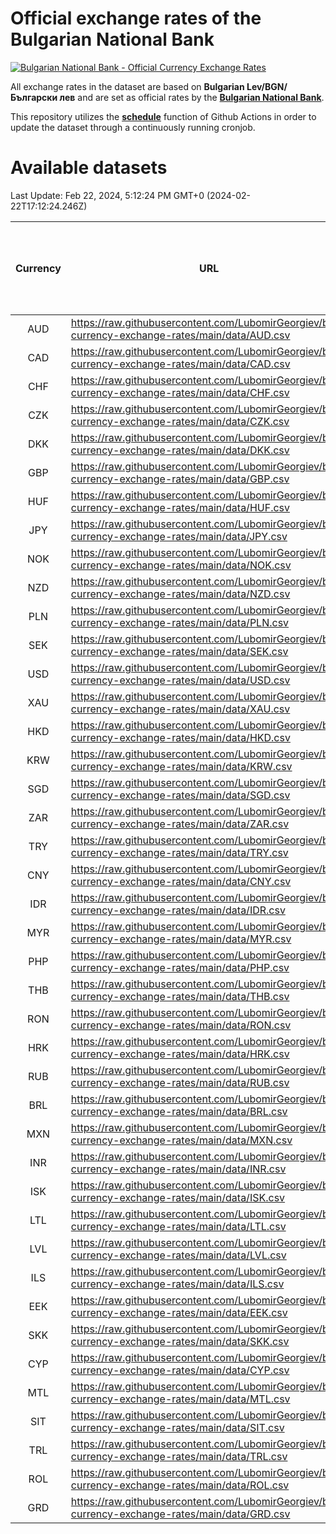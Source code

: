# Official exchange rates of the Bulgarian National Bank

[![Bulgarian National Bank - Official Currency Exchange Rates](https://github.com/LubomirGeorgiev/bnb-currency-exchange-rates/actions/workflows/update-rates.yml/badge.svg?branch=main)](https://github.com/LubomirGeorgiev/bnb-currency-exchange-rates/actions/workflows/update-rates.yml)

All exchange rates in the dataset are based on **Bulgarian Lev/BGN/Български лев** and are set as official rates by the [**Bulgarian National Bank**](https://www.bnb.bg/Statistics/StExternalSector/StExchangeRates/StERForeignCurrencies/index.htm?toLang=_EN).

This repository utilizes the [**schedule**](https://docs.github.com/en/actions/reference/events-that-trigger-workflows) function of Github Actions in order to update the dataset through a continuously running cronjob.

# Available datasets

<!-- START LINKS (DO NOT EVER FU*ING DELETE THIS COMMENT FOR THE LOVE OF YOUR LIFE!!! IF YOU ARE CURIOS HOW IT WORKS, YOU CAN HAVE A LOOK AT ./src/updateReadme.ts) -->

Last Update: Feb 22, 2024, 5:12:24 PM GMT+0 (2024-02-22T17:12:24.246Z)

| Currency | URL                                                                                             | Number of records | Number of missing days that were filled in |
| :------: | ----------------------------------------------------------------------------------------------- | :---------------: | :----------------------------------------: |
|   AUD    | https://raw.githubusercontent.com/LubomirGeorgiev/bnb-currency-exchange-rates/main/data/AUD.csv |       9146        |                    2829                    |
|   CAD    | https://raw.githubusercontent.com/LubomirGeorgiev/bnb-currency-exchange-rates/main/data/CAD.csv |       9146        |                    2829                    |
|   CHF    | https://raw.githubusercontent.com/LubomirGeorgiev/bnb-currency-exchange-rates/main/data/CHF.csv |       9146        |                    2829                    |
|   CZK    | https://raw.githubusercontent.com/LubomirGeorgiev/bnb-currency-exchange-rates/main/data/CZK.csv |       9146        |                    2829                    |
|   DKK    | https://raw.githubusercontent.com/LubomirGeorgiev/bnb-currency-exchange-rates/main/data/DKK.csv |       9146        |                    2829                    |
|   GBP    | https://raw.githubusercontent.com/LubomirGeorgiev/bnb-currency-exchange-rates/main/data/GBP.csv |       9146        |                    2829                    |
|   HUF    | https://raw.githubusercontent.com/LubomirGeorgiev/bnb-currency-exchange-rates/main/data/HUF.csv |       9146        |                    2829                    |
|   JPY    | https://raw.githubusercontent.com/LubomirGeorgiev/bnb-currency-exchange-rates/main/data/JPY.csv |       9146        |                    2829                    |
|   NOK    | https://raw.githubusercontent.com/LubomirGeorgiev/bnb-currency-exchange-rates/main/data/NOK.csv |       9146        |                    2829                    |
|   NZD    | https://raw.githubusercontent.com/LubomirGeorgiev/bnb-currency-exchange-rates/main/data/NZD.csv |       9146        |                    2829                    |
|   PLN    | https://raw.githubusercontent.com/LubomirGeorgiev/bnb-currency-exchange-rates/main/data/PLN.csv |       9146        |                    2829                    |
|   SEK    | https://raw.githubusercontent.com/LubomirGeorgiev/bnb-currency-exchange-rates/main/data/SEK.csv |       9146        |                    2829                    |
|   USD    | https://raw.githubusercontent.com/LubomirGeorgiev/bnb-currency-exchange-rates/main/data/USD.csv |       9146        |                    2829                    |
|   XAU    | https://raw.githubusercontent.com/LubomirGeorgiev/bnb-currency-exchange-rates/main/data/XAU.csv |       9146        |                    2831                    |
|   HKD    | https://raw.githubusercontent.com/LubomirGeorgiev/bnb-currency-exchange-rates/main/data/HKD.csv |       8844        |                    2738                    |
|   KRW    | https://raw.githubusercontent.com/LubomirGeorgiev/bnb-currency-exchange-rates/main/data/KRW.csv |       8844        |                    2738                    |
|   SGD    | https://raw.githubusercontent.com/LubomirGeorgiev/bnb-currency-exchange-rates/main/data/SGD.csv |       8844        |                    2738                    |
|   ZAR    | https://raw.githubusercontent.com/LubomirGeorgiev/bnb-currency-exchange-rates/main/data/ZAR.csv |       8844        |                    2738                    |
|   TRY    | https://raw.githubusercontent.com/LubomirGeorgiev/bnb-currency-exchange-rates/main/data/TRY.csv |       7326        |                    2268                    |
|   CNY    | https://raw.githubusercontent.com/LubomirGeorgiev/bnb-currency-exchange-rates/main/data/CNY.csv |       7206        |                    2232                    |
|   IDR    | https://raw.githubusercontent.com/LubomirGeorgiev/bnb-currency-exchange-rates/main/data/IDR.csv |       7206        |                    2232                    |
|   MYR    | https://raw.githubusercontent.com/LubomirGeorgiev/bnb-currency-exchange-rates/main/data/MYR.csv |       7206        |                    2232                    |
|   PHP    | https://raw.githubusercontent.com/LubomirGeorgiev/bnb-currency-exchange-rates/main/data/PHP.csv |       7206        |                    2232                    |
|   THB    | https://raw.githubusercontent.com/LubomirGeorgiev/bnb-currency-exchange-rates/main/data/THB.csv |       7206        |                    2232                    |
|   RON    | https://raw.githubusercontent.com/LubomirGeorgiev/bnb-currency-exchange-rates/main/data/RON.csv |       7147        |                    2214                    |
|   HRK    | https://raw.githubusercontent.com/LubomirGeorgiev/bnb-currency-exchange-rates/main/data/HRK.csv |       6787        |                    2099                    |
|   RUB    | https://raw.githubusercontent.com/LubomirGeorgiev/bnb-currency-exchange-rates/main/data/RUB.csv |       6486        |                    2005                    |
|   BRL    | https://raw.githubusercontent.com/LubomirGeorgiev/bnb-currency-exchange-rates/main/data/BRL.csv |       6236        |                    1935                    |
|   MXN    | https://raw.githubusercontent.com/LubomirGeorgiev/bnb-currency-exchange-rates/main/data/MXN.csv |       6236        |                    1935                    |
|   INR    | https://raw.githubusercontent.com/LubomirGeorgiev/bnb-currency-exchange-rates/main/data/INR.csv |       5867        |                    1819                    |
|   ISK    | https://raw.githubusercontent.com/LubomirGeorgiev/bnb-currency-exchange-rates/main/data/ISK.csv |       5780        |                    1793                    |
|   LTL    | https://raw.githubusercontent.com/LubomirGeorgiev/bnb-currency-exchange-rates/main/data/LTL.csv |       5516        |                    1693                    |
|   LVL    | https://raw.githubusercontent.com/LubomirGeorgiev/bnb-currency-exchange-rates/main/data/LVL.csv |       5151        |                    1579                    |
|   ILS    | https://raw.githubusercontent.com/LubomirGeorgiev/bnb-currency-exchange-rates/main/data/ILS.csv |       5144        |                    1601                    |
|   EEK    | https://raw.githubusercontent.com/LubomirGeorgiev/bnb-currency-exchange-rates/main/data/EEK.csv |       3999        |                    1225                    |
|   SKK    | https://raw.githubusercontent.com/LubomirGeorgiev/bnb-currency-exchange-rates/main/data/SKK.csv |       2972        |                    914                     |
|   CYP    | https://raw.githubusercontent.com/LubomirGeorgiev/bnb-currency-exchange-rates/main/data/CYP.csv |       2906        |                    890                     |
|   MTL    | https://raw.githubusercontent.com/LubomirGeorgiev/bnb-currency-exchange-rates/main/data/MTL.csv |       2604        |                    799                     |
|   SIT    | https://raw.githubusercontent.com/LubomirGeorgiev/bnb-currency-exchange-rates/main/data/SIT.csv |       2544        |                    780                     |
|   TRL    | https://raw.githubusercontent.com/LubomirGeorgiev/bnb-currency-exchange-rates/main/data/TRL.csv |       1818        |                    559                     |
|   ROL    | https://raw.githubusercontent.com/LubomirGeorgiev/bnb-currency-exchange-rates/main/data/ROL.csv |       1697        |                    524                     |
|   GRD    | https://raw.githubusercontent.com/LubomirGeorgiev/bnb-currency-exchange-rates/main/data/GRD.csv |        361        |                    109                     |

<!-- END LINKS (DO NOT EVER FU*ING DELETE THIS COMMENT FOR THE LOVE OF YOUR LIFE!!! IF YOU ARE CURIOS HOW IT WORKS, YOU CAN HAVE A LOOK AT ./src/updateReadme.ts) -->
